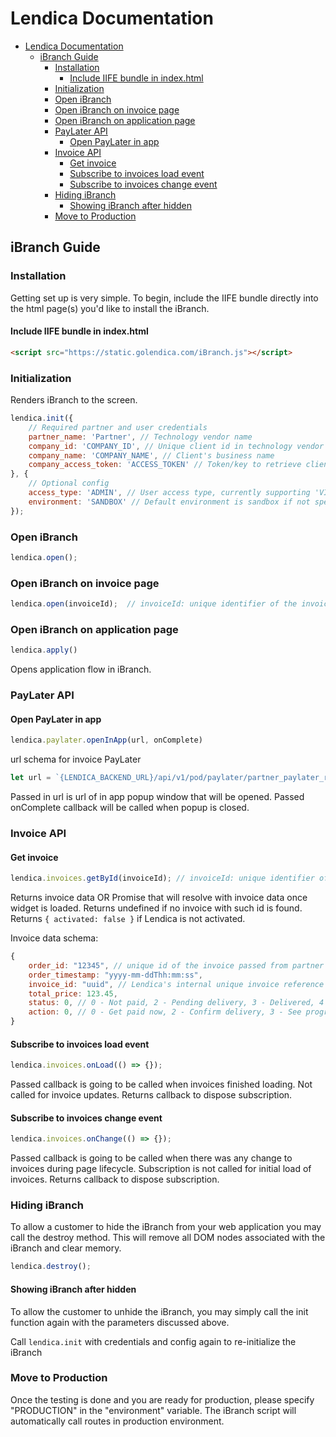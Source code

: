# Lendica Documentation

- [Lendica Documentation](#lendica-documentation)
  - [iBranch Guide](#ibranch-guide)
    - [Installation](#installation)
      - [Include IIFE bundle in index.html](#include-iife-bundle-in-indexhtml)
    - [Initialization](#initialization)
    - [Open iBranch](#open-ibranch)
    - [Open iBranch on invoice page](#open-ibranch-on-invoice-page)
    - [Open iBranch on application page](#open-ibranch-on-application-page)
    - [PayLater API](#paylater-api)
      - [Open PayLater in app](#open-paylater-in-app)
    - [Invoice API](#invoice-api)
      - [Get invoice](#get-invoice)
      - [Subscribe to invoices load event](#subscribe-to-invoices-load-event)
      - [Subscribe to invoices change event](#subscribe-to-invoices-change-event)
    - [Hiding iBranch](#hiding-ibranch)
      - [Showing iBranch after hidden](#showing-ibranch-after-hidden)
    - [Move to Production](#move-to-production)


## iBranch Guide

### Installation

Getting set up is very simple. To begin, include the IIFE bundle directly into the html page(s) you'd like to install the iBranch.

#### Include IIFE bundle in index.html

```html
<script src="https://static.golendica.com/iBranch.js"></script>
```

### Initialization

Renders iBranch to the screen.

```javascript
lendica.init({
    // Required partner and user credentials
    partner_name: 'Partner', // Technology vendor name
    company_id: 'COMPANY_ID', // Unique client id in technology vendor's system
    company_name: 'COMPANY_NAME', // Client's business name
    company_access_token: 'ACCESS_TOKEN' // Token/key to retrieve client data from vendor's API
}, {
    // Optional config
    access_type: 'ADMIN', // User access type, currently supporting 'VIEW_ONLY' or 'ADMIN'
    environment: 'SANDBOX' // Default environment is sandbox if not specified, currently supporting 'SANDBOX' or 'PRODUCTION'
});
```
### Open iBranch

```javascript
lendica.open();
```

### Open iBranch on invoice page

```javascript
lendica.open(invoiceId);  // invoiceId: unique identifier of the invoice in partner system
```

### Open iBranch on application page

```javascript
lendica.apply()
```

Opens application flow in iBranch.


### PayLater API

#### Open PayLater in app

```javascript
lendica.paylater.openInApp(url, onComplete)
```

url schema for invoice PayLater
```javascript
let url = `{LENDICA_BACKEND_URL}/api/v1/pod/paylater/partner_paylater_redirect/?partner={PARTNER_NAME}&invoice_id={INVOICE_UUID}`
```


Passed in url is url of in app popup window that will be opened.
Passed onComplete callback will be called when popup is closed.

### Invoice API

#### Get invoice

```javascript
lendica.invoices.getById(invoiceId); // invoiceId: unique identifier of the invoice in partner system
```

Returns invoice data OR Promise that will resolve with invoice data once widget is loaded.
Returns undefined if no invoice with such id is found.
Returns `{ activated: false }` if Lendica is not activated.

Invoice data schema:
```javascript
{
    order_id: "12345", // unique id of the invoice passed from partner system
    order_timestamp: "yyyy-mm-ddThh:mm:ss",
    invoice_id: "uuid", // Lendica's internal unique invoice reference id
    total_price: 123.45,
    status: 0, // 0 - Not paid, 2 - Pending delivery, 3 - Delivered, 4 - Completed
    action: 0, // 0 - Get paid now, 2 - Confirm delivery, 3 - See progress, 4 - View details
}
```

#### Subscribe to invoices load event

```javascript
lendica.invoices.onLoad(() => {});
```

Passed callback is going to be called when invoices finished loading. Not called for invoice updates.
Returns callback to dispose subscription.

#### Subscribe to invoices change event

```javascript
lendica.invoices.onChange(() => {});
```

Passed callback is going to be called when there was any change to invoices during page lifecycle. Subscription is not called for initial load of invoices.
Returns callback to dispose subscription.

### Hiding iBranch

To allow a customer to hide the iBranch from your web application you may call the destroy method. This will remove all DOM nodes associated with the iBranch and clear memory.

```javascript
lendica.destroy();
```

#### Showing iBranch after hidden

To allow the customer to unhide the iBranch, you may simply call the init function again with the parameters discussed above.

Call `lendica.init` with credentials and config again to re-initialize the iBranch

### Move to Production

Once the testing is done and you are ready for production, please specify "PRODUCTION" in the "environment" variable. The iBranch script will automatically call routes in production environment.